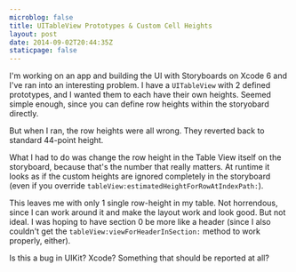 ```yaml
---
microblog: false
title: UITableView Prototypes & Custom Cell Heights
layout: post
date: 2014-09-02T20:44:35Z
staticpage: false
---
```


I'm working on an app and building the UI with Storyboards on Xcode 6 and I've ran into an interesting problem. I have a `UITableView` with 2 defined prototypes, and I wanted them to each have their own heights. Seemed simple enough, since you can define row heights within the storyobard directly.

But when I ran, the row heights were all wrong. They reverted back to standard 44-point height.

What I had to do was change the row height in the Table View itself on the storyboard, because that's the number that really matters. At runtime it looks as if the custom heights are ignored completely in the storyboard (even if you override `tableView:estimatedHeightForRowAtIndexPath:`).

This leaves me with only 1 single row-height in my table. Not horrendous, since I can work around it and make the layout work and look good. But not ideal. I was hoping to have section 0 be more like a header (since I also couldn't get the `tableView:viewForHeaderInSection:` method to work properly, either).

Is this a bug in UIKit? Xcode? Something that should be reported at all?